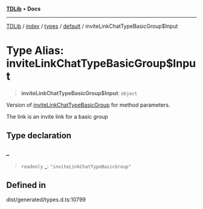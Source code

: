 [**TDLib**](../../../../../../README.md) • **Docs**

***

[TDLib](../../../../../../modules.md) / [index](../../../../../README.md) / [types](../../../README.md) / [default](../README.md) / inviteLinkChatTypeBasicGroup$Input

# Type Alias: inviteLinkChatTypeBasicGroup$Input

> **inviteLinkChatTypeBasicGroup$Input**: `object`

Version of [inviteLinkChatTypeBasicGroup](inviteLinkChatTypeBasicGroup.md) for method parameters.

The link is an invite link for a basic group

## Type declaration

### \_

> `readonly` **\_**: `"inviteLinkChatTypeBasicGroup"`

## Defined in

dist/generated/types.d.ts:10799
